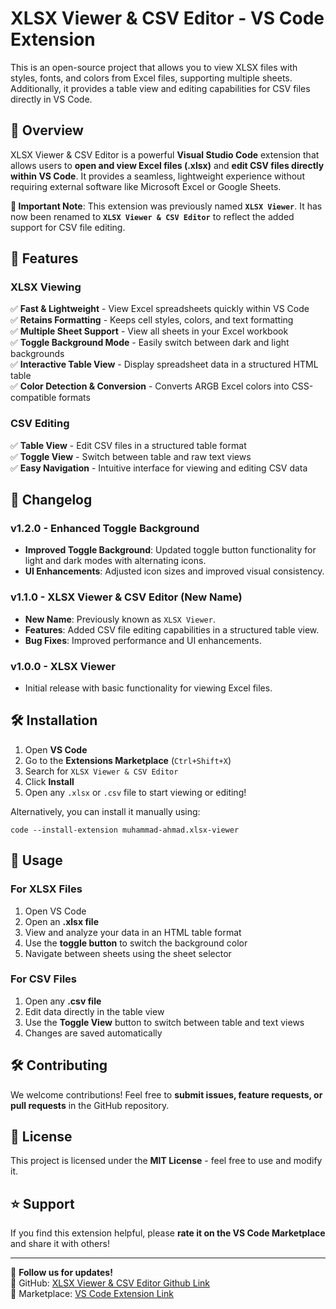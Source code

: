 # XLSX Viewer & CSV Editor - VS Code Extension

This is an open-source project that allows you to view XLSX files with styles, fonts, and colors from Excel files, supporting multiple sheets. Additionally, it provides a table view and editing capabilities for CSV files directly in VS Code.

## 📌 Overview

XLSX Viewer & CSV Editor is a powerful **Visual Studio Code** extension that allows users to **open and view Excel files (.xlsx)** and **edit CSV files directly within VS Code**. It provides a seamless, lightweight experience without requiring external software like Microsoft Excel or Google Sheets.

**🚨 Important Note**: This extension was previously named **`XLSX Viewer`**. It has now been renamed to **`XLSX Viewer & CSV Editor`** to reflect the added support for CSV file editing.

## 🚀 Features

### XLSX Viewing
✅ **Fast & Lightweight** - View Excel spreadsheets quickly within VS Code\
✅ **Retains Formatting** - Keeps cell styles, colors, and text formatting\
✅ **Multiple Sheet Support** - View all sheets in your Excel workbook\
✅ **Toggle Background Mode** - Easily switch between dark and light backgrounds\
✅ **Interactive Table View** - Display spreadsheet data in a structured HTML table\
✅ **Color Detection & Conversion** - Converts ARGB Excel colors into CSS-compatible formats

### CSV Editing
✅ **Table View** - Edit CSV files in a structured table format\
✅ **Toggle View** - Switch between table and raw text views\
✅ **Easy Navigation** - Intuitive interface for viewing and editing CSV data

## 📜 Changelog

### v1.2.0 - Enhanced Toggle Background
- **Improved Toggle Background**: Updated toggle button functionality for light and dark modes with alternating icons.
- **UI Enhancements**: Adjusted icon sizes and improved visual consistency.

### v1.1.0 - XLSX Viewer & CSV Editor (New Name)
- **New Name**: Previously known as `XLSX Viewer`.
- **Features**: Added CSV file editing capabilities in a structured table view.
- **Bug Fixes**: Improved performance and UI enhancements.

### v1.0.0 - XLSX Viewer
- Initial release with basic functionality for viewing Excel files.

## 🛠️ Installation

1. Open **VS Code**
2. Go to the **Extensions Marketplace** (`Ctrl+Shift+X`)
3. Search for `XLSX Viewer & CSV Editor`
4. Click **Install**
5. Open any `.xlsx` or `.csv` file to start viewing or editing!

Alternatively, you can install it manually using:

```
code --install-extension muhammad-ahmad.xlsx-viewer
```
## 📖 Usage

### For XLSX Files
1. Open VS Code
2. Open an **.xlsx file**
3. View and analyze your data in an HTML table format
4. Use the **toggle button** to switch the background color
5. Navigate between sheets using the sheet selector

### For CSV Files
1. Open any **.csv file**
2. Edit data directly in the table view
3. Use the **Toggle View** button to switch between table and text views
4. Changes are saved automatically

## 🛠️ Contributing

We welcome contributions! Feel free to **submit issues, feature requests, or pull requests** in the GitHub repository.

## 📜 License

This project is licensed under the **MIT License** - feel free to use and modify it.

## ⭐ Support

If you find this extension helpful, please **rate it on the VS Code Marketplace** and share it with others!

---

📢 **Follow us for updates!**\
🔗 GitHub: [XLSX Viewer & CSV Editor Github Link](https://github.com/Mahmadabid/XLSX-Viewer-CSV-Editor-Vscode-Extension)\
🔗 Marketplace: [VS Code Extension Link](https://marketplace.visualstudio.com/items?itemName=muhammad-ahmad.xlsx-viewer)
